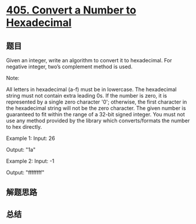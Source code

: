 # [405. Convert a Number to Hexadecimal](https://leetcode.com/problems/convert-a-number-to-hexadecimal/)

## 题目

        
Given an integer, write an algorithm to convert it to hexadecimal. For negative integer, two’s complement method is used.


Note:

All letters in hexadecimal (a-f) must be in lowercase.
The hexadecimal string must not contain extra leading 0s. If the number is zero, it is represented by a single zero character '0'; otherwise, the first character in the hexadecimal string will not be the zero character.
The given number is guaranteed to fit within the range of a 32-bit signed integer.
You must not use any method provided by the library which converts/formats the number to hex directly.



Example 1:
Input:
26

Output:
"1a"



Example 2:
Input:
-1

Output:
"ffffffff"


      

## 解题思路


## 总结


